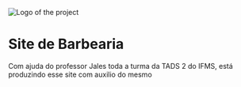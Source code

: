 ![Logo of the project](https://imgs.search.brave.com/Cpmrba5ImmifAQMxl1aa0XzyoL6MZRzWRVHhno0BlWc/rs:fit:713:225:1/g:ce/aHR0cHM6Ly90c2Uy/Lm1tLmJpbmcubmV0/L3RoP2lkPU9JUC5i/VmoyakRZRUlCT2Np/cmwzSkJfdkVBSGFF/NyZwaWQ9QXBp)

# Site de Barbearia

Com ajuda do professor Jales toda a turma da TADS 2 do IFMS, está produzindo esse site com auxilio do mesmo

